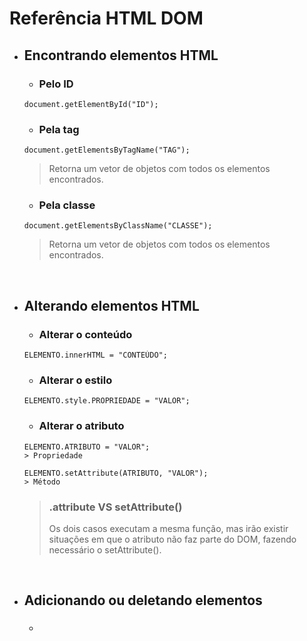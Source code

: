 # Referência HTML DOM

- ## Encontrando elementos HTML
    - ### Pelo ID
    ```
    document.getElementById("ID");
    ```

    - ### Pela tag
    ```
    document.getElementsByTagName("TAG");
    ```
    > Retorna um vetor de objetos com todos os elementos encontrados.

    - ### Pela classe
    ```
    document.getElementsByClassName("CLASSE");
    ```
    > Retorna um vetor de objetos com todos os elementos encontrados.

<br>

- ## Alterando elementos HTML
    - ### Alterar o conteúdo
    ```
    ELEMENTO.innerHTML = "CONTEÚDO";
    ```

    - ### Alterar o estilo
    ```
    ELEMENTO.style.PROPRIEDADE = "VALOR";
    ```

    - ### Alterar o atributo
    ```
    ELEMENTO.ATRIBUTO = "VALOR";
    > Propriedade 
    ```

    ```
    ELEMENTO.setAttribute(ATRIBUTO, "VALOR");
    > Método
    ```

    > ### .attribute VS setAttribute()
    > Os dois casos executam a mesma função, mas irão existir situações em que o atributo não faz parte do DOM, fazendo necessário o setAttribute().

<br>

- ## Adicionando ou deletando elementos
    - ###
    ```

    ```
    >